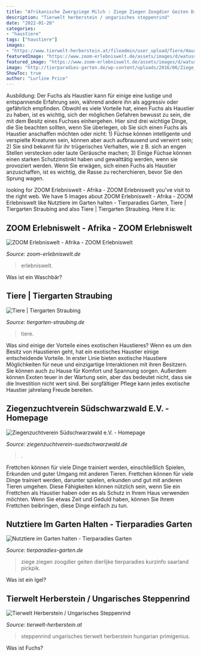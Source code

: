 ```yaml
---
title: "Afrikanische Zwergziege Milch : Ziege Ziegen Zoogdier Geiten Dierlijke Tierparadies Kurzinfo Saarland Pickpik"
description: "Tierwelt herberstein / ungarisches steppenrind"
date: "2022-01-20"
categories:
- "haustiere"
tags: ["haustiere"]
images:
- "https://www.tierwelt-herberstein.at/fileadmin/user_upload/Tiere/Haustiere/Ungarisches_Steppenrind/steppenrind_TL_01.jpg"
featuredImage: "https://www.zoom-erlebniswelt.de/assets/images/d/watussirind-2-91c77189.jpg"
featured_image: "https://www.zoom-erlebniswelt.de/assets/images/d/watussirind-2-91c77189.jpg"
image: "http://tierparadies-garten.de/wp-content/uploads/2016/06/Ziege_Paar-1024x683.jpg"
ShowToc: true
author: "Lurline Price"
---
```



Ausbildung:
Der Fuchs als Haustier kann für einige eine lustige und entspannende Erfahrung sein, während andere ihn als aggressiv oder gefährlich empfinden. Obwohl es viele Vorteile hat, einen Fuchs als Haustier zu haben, ist es wichtig, sich der möglichen Gefahren bewusst zu sein, die mit dem Besitz eines Fuchses einhergehen. Hier sind drei wichtige Dinge, die Sie beachten sollten, wenn Sie überlegen, ob Sie sich einen Fuchs als Haustier anschaffen möchten oder nicht: 1) Füchse können intelligente und verspielte Kreaturen sein, können aber auch aufbrausend und verwirrt sein; 2) Sie sind bekannt für ihr trügerisches Verhalten, wie z B. sich an engen Stellen verstecken oder laute Geräusche machen; 3) Einige Füchse können einen starken Schutzinstinkt haben und gewalttätig werden, wenn sie provoziert werden. Wenn Sie erwägen, sich einen Fuchs als Haustier anzuschaffen, ist es wichtig, die Rasse zu recherchieren, bevor Sie den Sprung wagen.

	

		
looking for ZOOM Erlebniswelt - Afrika - ZOOM Erlebniswelt you've visit to the right web. We have 5 Images about ZOOM Erlebniswelt - Afrika - ZOOM Erlebniswelt like Nutztiere im Garten halten - Tierparadies Garten, Tiere | Tiergarten Straubing and also Tiere | Tiergarten Straubing. Here it is:
		
    
## ZOOM Erlebniswelt - Afrika - ZOOM Erlebniswelt

<img loading=lazy src="https://www.zoom-erlebniswelt.de/assets/images/d/watussirind-2-91c77189.jpg" onerror="this.onerror=null;this.src='https://tse2.mm.bing.net/th?id=OIP.8WI0VCEH6qA8VBiwIpkL6wHaGi&amp;pid=15.1';" alt="ZOOM Erlebniswelt - Afrika - ZOOM Erlebniswelt">

_Source: zoom-erlebniswelt.de_

>erlebniswelt. 

	

Was ist ein Waschbär?

    
## Tiere | Tiergarten Straubing

<img loading=lazy src="http://www.sitefact.ws/fileserver/ar040023/imagescms/Bilder/Unsere Tiere/watussirind.jpg" onerror="this.onerror=null;this.src='https://tse1.mm.bing.net/th?id=OIP.54vyuNAACnGY_6uJaAQuJgAAAA&amp;pid=15.1';" alt="Tiere | Tiergarten Straubing">

_Source: tiergarten-straubing.de_

>tiere. 

	

Was sind einige der Vorteile eines exotischen Haustieres?
Wenn es um den Besitz von Haustieren geht, hat ein exotisches Haustier einige entscheidende Vorteile. In erster Linie bieten exotische Haustiere Möglichkeiten für neue und einzigartige Interaktionen mit ihren Besitzern. Sie können auch zu Hause für Komfort und Spannung sorgen. Außerdem können Exoten teuer in der Wartung sein, aber das bedeutet nicht, dass sie die Investition nicht wert sind. Bei sorgfältiger Pflege kann jedes exotische Haustier jahrelang Freude bereiten.

    
## Ziegenzuchtverein Südschwarzwald E.V. - Homepage

<img loading=lazy src="http://www.ziegenzuchtverein-suedschwarzwald.de/images/nicepage-images/thueringerwald.jpg" onerror="this.onerror=null;this.src='https://tse4.mm.bing.net/th?id=OIP.WLr2q10yDv7OsG0BvneLEgHaHa&amp;pid=15.1';" alt="Ziegenzuchtverein Südschwarzwald e.V. - Homepage">

_Source: ziegenzuchtverein-suedschwarzwald.de_

>. 

	

Frettchen können für viele Dinge trainiert werden, einschließlich Spielen, Erkunden und guter Umgang mit anderen Tieren.
Frettchen können für viele Dinge trainiert werden, darunter spielen, erkunden und gut mit anderen Tieren umgehen. Diese Fähigkeiten können nützlich sein, wenn Sie ein Frettchen als Haustier haben oder es als Schutz in Ihrem Haus verwenden möchten. Wenn Sie etwas Zeit und Geduld haben, können Sie Ihrem Frettchen beibringen, diese Dinge einfach zu tun.

    
## Nutztiere Im Garten Halten - Tierparadies Garten

<img loading=lazy src="http://tierparadies-garten.de/wp-content/uploads/2016/06/Ziege_Paar-1024x683.jpg" onerror="this.onerror=null;this.src='https://tse2.mm.bing.net/th?id=OIP.kOQOqnhwZEA-oKMyuvL77wHaE8&amp;pid=15.1';" alt="Nutztiere im Garten halten - Tierparadies Garten">

_Source: tierparadies-garten.de_

>ziege ziegen zoogdier geiten dierlijke tierparadies kurzinfo saarland pickpik. 

	

Was ist ein Igel?

    
## Tierwelt Herberstein / Ungarisches Steppenrind

<img loading=lazy src="https://www.tierwelt-herberstein.at/fileadmin/user_upload/Tiere/Haustiere/Ungarisches_Steppenrind/steppenrind_TL_01.jpg" onerror="this.onerror=null;this.src='https://tse3.mm.bing.net/th?id=OIP.k5lhVLLhNuPPsZghlRUR4AHaE8&amp;pid=15.1';" alt="Tierwelt Herberstein / Ungarisches Steppenrind">

_Source: tierwelt-herberstein.at_

>steppenrind ungarisches tierwelt herberstein hungarian primigenius. 

	

Was ist Fuchs?

